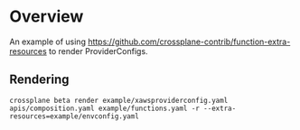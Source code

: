 # Overview

An example of using <https://github.com/crossplane-contrib/function-extra-resources> to render ProviderConfigs.

## Rendering

```shell
crossplane beta render example/xawsproviderconfig.yaml apis/composition.yaml example/functions.yaml -r --extra-resources=example/envconfig.yaml
```
